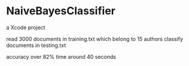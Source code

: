 # NaiveBayesClassifier
a Xcode project

read 3000 documents in training.txt which belong to 15 authors
classify documents in testing.txt 

accuracy 
    over 82%
time 
    around 40 seconds
